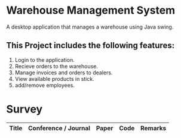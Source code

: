 # Warehouse Management System

A desktop application that manages a warehouse using Java swing. 

## This Project includes the following features:
1. Login to the application.
2. Recieve orders to the warehouse.
3. Manage invoices and orders to dealers.
4. View available products in stick.
5. add/remove employees.

# Survey

| Title                                       | Conference / Journal | Paper                                     | Code                                        | Remarks   |
| ------------------------------------------- | ---------- | ----------------------------------------- | ------------------------------------------- |-----------|
